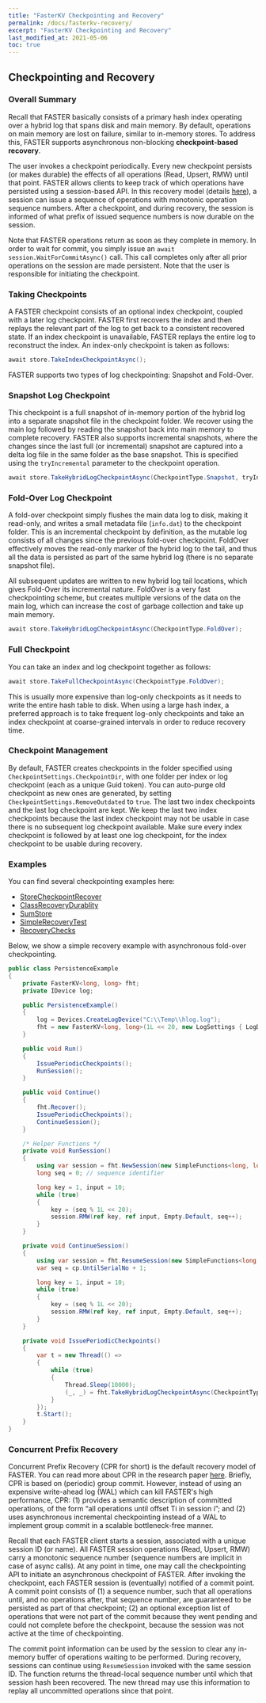 ```yaml
---
title: "FasterKV Checkpointing and Recovery"
permalink: /docs/fasterkv-recovery/
excerpt: "FasterKV Checkpointing and Recovery"
last_modified_at: 2021-05-06
toc: true
---
```


## Checkpointing and Recovery

### Overall Summary

Recall that FASTER basically consists of a primary hash index operating over a hybrid log that spans disk 
and main memory. By default, operations on main memory are lost on failure, similar to in-memory stores. To address
this, FASTER supports asynchronous non-blocking **checkpoint-based recovery**.

The user invokes a checkpoint periodically. Every new checkpoint persists (or makes durable) the effects
of all operations (Read, Upsert, RMW) until that point. FASTER allows clients to keep track of which 
operations have persisted using a session-based API. In this recovery model (details [here](#concurrent-prefix-recovery)), a
session can issue a sequence of operations with monotonic operation sequence numbers. After a checkpoint,
and during recovery, the session is informed of what prefix of issued sequence numbers is now durable on
the session.

Note that FASTER operations return as soon as they complete in memory. In order to wait for commit, you simply issue 
an `await session.WaitForCommitAsync()` call. This call completes only after all prior operations on the session are
made persistent. Note that the user is responsible for initiating the checkpoint.

### Taking Checkpoints

A FASTER checkpoint consists of an optional index checkpoint, coupled with a later log 
checkpoint. FASTER first recovers the index and then replays the relevant part of the log
to get back to a consistent recovered state. If an index checkpoint is unavailable, FASTER
replays the entire log to reconstruct the index. An index-only checkpoint is taken as follows:

```cs
await store.TakeIndexCheckpointAsync();
```

FASTER supports two types of log checkpointing: Snapshot and Fold-Over.

### Snapshot Log Checkpoint

This checkpoint is a full snapshot of in-memory portion of the hybrid log into a separate
snapshot file in the checkpoint folder. We recover using the main log followed by reading the
snapshot back into main memory to complete recovery. FASTER also supports incremental
snapshots, where the changes since the last full (or incremental) snapshot are captured into
a delta log file in the same folder as the base snapshot. This is specified using the 
`tryIncremental` parameter to the checkpoint operation.

```cs
await store.TakeHybridLogCheckpointAsync(CheckpointType.Snapshot, tryIncremental: false);
```

### Fold-Over Log Checkpoint

A fold-over checkpoint simply flushes the main data log to disk, making it read-only, and
writes a small metadata file (`info.dat`) to the checkpoint folder. This is an incremental 
checkpoint by definition, as the mutable log consists of all changes since the previous 
fold-over checkpoint. FoldOver effectively moves the read-only marker of the hybrid log to 
the tail, and thus all the data is persisted as part of the same hybrid log (there is no 
separate snapshot file). 

All subsequent updates are written to new hybrid log tail locations, which gives Fold-Over 
its incremental nature. FoldOver is a very fast checkpointing scheme, but creates multiple 
versions of the data on the main log, which can increase the cost of garbage collection 
and take up main memory.

```cs
await store.TakeHybridLogCheckpointAsync(CheckpointType.FoldOver);
```

### Full Checkpoint

You can take an index and log checkpoint together as follows:

```cs
await store.TakeFullCheckpointAsync(CheckpointType.FoldOver);
```

This is usually more expensive than log-only checkpoints as it needs to write the entire
hash table to disk. When using a large hash index, a preferred approach is to take 
frequent log-only checkpoints and take an index checkpoint at coarse-grained intervals 
in order to reduce recovery time.

### Checkpoint Management

By default, FASTER creates checkpoints in the folder specified using 
`CheckpointSettings.CheckpointDir`, with one folder per index or log checkpoint (each
as a unique Guid token). You can auto-purge old checkpoint as new ones are generated, by 
setting `CheckpointSettings.RemoveOutdated` to `true`. The last two index checkpoints 
and the last log checkpoint are kept. We keep the last two index checkpoints because the 
last index checkpoint may not be usable in case there is no subsequent log checkpoint
available. Make sure every index checkpoint is followed by at least one log checkpoint, for
the index checkpoint to be usable during recovery.

### Examples

You can find several checkpointing examples here:
* [StoreCheckpointRecover](https://github.com/microsoft/FASTER/tree/master/cs/samples/StoreCheckpointRecover)
* [ClassRecoveryDurablity](https://github.com/microsoft/FASTER/tree/master/cs/playground/ClassRecoveryDurability)
* [SumStore](https://github.com/microsoft/FASTER/tree/master/cs/playground/SumStore)
* [SimpleRecoveryTest](https://github.com/microsoft/FASTER/blob/master/cs/test/SimpleRecoveryTest.cs)
* [RecoveryChecks](https://github.com/microsoft/FASTER/blob/master/cs/test/RecoveryChecks.cs)

Below, we show a simple recovery example with asynchronous fold-over checkpointing.

```cs
public class PersistenceExample
{
    private FasterKV<long, long> fht;
    private IDevice log;

    public PersistenceExample()
    {
        log = Devices.CreateLogDevice("C:\\Temp\\hlog.log");
        fht = new FasterKV<long, long>(1L << 20, new LogSettings { LogDevice = log });
    }

    public void Run()
    {
        IssuePeriodicCheckpoints();
        RunSession();
    }

    public void Continue()
    {
        fht.Recover();
        IssuePeriodicCheckpoints();
        ContinueSession();
    }

    /* Helper Functions */
    private void RunSession()
    {
        using var session = fht.NewSession(new SimpleFunctions<long, long>(), "s1");
        long seq = 0; // sequence identifier

        long key = 1, input = 10;
        while (true)
        {
            key = (seq % 1L << 20);
            session.RMW(ref key, ref input, Empty.Default, seq++);
        }
    }

    private void ContinueSession()
    {
        using var session = fht.ResumeSession(new SimpleFunctions<long, long>(), "s1", out CommitPoint cp); // recovered session
        var seq = cp.UntilSerialNo + 1;

        long key = 1, input = 10;
        while (true)
        {
            key = (seq % 1L << 20);
            session.RMW(ref key, ref input, Empty.Default, seq++);
        }
    }

    private void IssuePeriodicCheckpoints()
    {
        var t = new Thread(() =>
        {
            while (true)
            {
                Thread.Sleep(10000);
                (_, _) = fht.TakeHybridLogCheckpointAsync(CheckpointType.FoldOver).GetAwaiter().GetResult();
            }
        });
        t.Start();
    }
}
```


### Concurrent Prefix Recovery

Concurrent Prefix Recovery (CPR for short) is the default recovery model of FASTER. You can read more about 
CPR in the research paper [here](https://www.microsoft.com/en-us/research/uploads/prod/2019/01/cpr-sigmod19.pdf).
Briefly, CPR is based on (periodic) group commit. However, instead of using an expensive write-ahead log (WAL) 
which can kill FASTER's high performance, CPR: (1) provides a semantic description of committed
operations, of the form “all operations until offset Ti in session i”; and (2) uses asynchronous 
incremental checkpointing instead of a WAL to implement group commit in a scalable bottleneck-free manner.

Recall that each FASTER client starts a session, associated with a unique session ID (or name). All FASTER session operations
(Read, Upsert, RMW) carry a monotonic sequence number (sequence numbers are implicit in case of async calls). At any point in 
time, one may call the checkpointing API to initiate an asynchronous checkpoint of FASTER. After invoking the checkpoint, each FASTER 
session is (eventually) notified of a commit point. A commit point consists of (1) a sequence number, such that all operations
until, and no operations after, that sequence number, are guaranteed to be persisted as part of that checkpoint; (2) an optional
exception list of operations that were not part of the commit because they went pending and could not complete before the 
checkpoint, because the session was not active at the time of checkpointing.

The commit point information can be used by the session to clear any in-memory buffer of operations waiting to be performed. 
During recovery, sessions can continue using `ResumeSession` invoked with the same session ID. The function returns the thread-local 
sequence number until which that session hash been recovered. The new thread may use this information to replay all uncommitted 
operations since that point.

